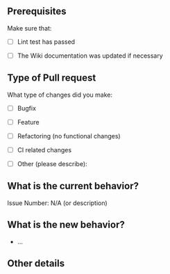 ##  Prerequisites

Make sure that:
- [ ] Lint test has passed
- [ ] The Wiki documentation was updated if necessary 


## Type of Pull request

What type of changes did you make:
- [ ] Bugfix
- [ ] Feature
- [ ] Refactoring (no functional changes)
- [ ] CI related changes
- [ ] Other (please describe): 


## What is the current behavior?

Issue Number: N/A (or description)

## What is the new behavior?

- ...

## Other details
